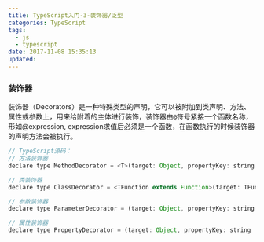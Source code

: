 ```yaml
---
title: TypeScript入门-3-装饰器/泛型
categories: TypeScript
tags:
  - js
  - typescript
date: 2017-11-08 15:35:13
updated:
---
```


### 装饰器
装饰器（Decorators）是一种特殊类型的声明，它可以被附加到类声明、方法、属性或参数上，用来给附着的主体进行装饰，装饰器由`@`符号紧接一个函数名称，形如@expression, expression求值后必须是一个函数，在函数执行的时候装饰器的声明方法会被执行。
```js
// TypeScript源码：
// 方法装饰器
declare type MethodDecorator = <T>(target: Object, propertyKey: string | symbol, descriptor: TypePropertyDescriptor<T>) => TypePropertyDescriptor<T> | void;

// 类装饰器
declare type ClassDecorator = <TFunction extends Function>(target: TFunction) => TFunction | void;

// 参数装饰器
declare type ParameterDecorator = (target: Object, propertyKey: string | symbol, parameterIndex: number) => void;

// 属性装饰器
declare type PropertyDecorator = (target: Object, propertyKey: string | symbol) => void;
```